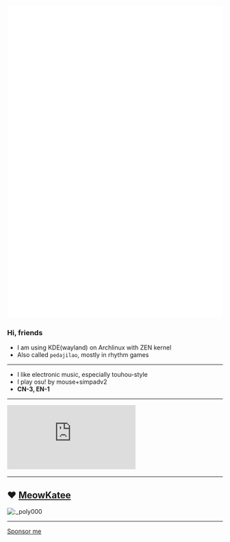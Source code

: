 ![banner](github-metrics.svg)
### Hi, friends

- I am using KDE(wayland) on Archlinux with ZEN kernel
- Also called `pedajilao`, mostly in rhythm games
--------------------
- I like electronic music, especially touhou-style
- I play osu! by mouse+simpadv2
- **CN-3, EN-1**
--------------------

[![osu](https://osusig.lolicon.app/sig.php?colour=hexff66aa&uname=pedajilao&pp=1&countryrank)](https://osu.ppy.sh/users/13851970)

--------------------
❤️ [MeowKatee](https://github.com/MeowKatee)
--------------------

![:_poly000](https://count.getloli.com/get/@:_poly000)

--------------------

[Sponsor me](https://afdian.net/a/poly000)
